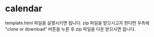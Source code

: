 # calendar

template.html 파일을 실행시키면 됩니다.
zip 파일을 받으시고자 한다면 우측에 "clone or download" 버튼을 누른 후 zip 파일을 다운 받으시면 됩니다.